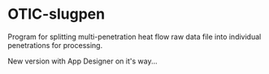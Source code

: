 # OTIC-slugpen
Program for splitting multi-penetration heat flow raw data file into individual penetrations for processing.

New version with App Designer on it's way...

